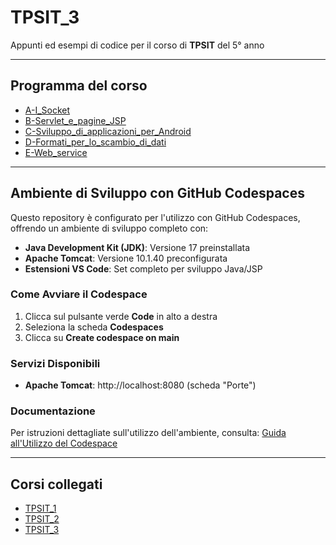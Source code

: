 # TPSIT_3
Appunti ed esempi di codice per il corso di **TPSIT** del 5° anno

---
## Programma del corso
- [A-I_Socket](A-I_Socket/README.md) 
- [B-Servlet_e_pagine_JSP](B-Servlet_e_pagine_JSP/README.md) 
- [C-Sviluppo_di_applicazioni_per_Android](C-Sviluppo_di_applicazioni_per_Android/README.md)  
- [D-Formati_per_lo_scambio_di_dati](D-Formati_per_lo_scambio_di_dati/README.md) 
- [E-Web_service](E-Web_service/README.md) 

---
## Ambiente di Sviluppo con GitHub Codespaces

Questo repository è configurato per l'utilizzo con GitHub Codespaces, offrendo un ambiente di sviluppo completo con:

- **Java Development Kit (JDK)**: Versione 17 preinstallata
- **Apache Tomcat**: Versione 10.1.40 preconfigurata
- **Estensioni VS Code**: Set completo per sviluppo Java/JSP

### Come Avviare il Codespace

1. Clicca sul pulsante verde **Code** in alto a destra
2. Seleziona la scheda **Codespaces**
3. Clicca su **Create codespace on main**

### Servizi Disponibili

- **Apache Tomcat**: http://localhost:8080 (scheda "Porte")

### Documentazione

Per istruzioni dettagliate sull'utilizzo dell'ambiente, consulta:
[Guida all'Utilizzo del Codespace](.devcontainer/README-CODESPACE.md)

---
## Corsi collegati
- [TPSIT_1](https://github.com/filippo-bilardo/TPSIT_1)
- [TPSIT_2](https://github.com/filippo-bilardo/TPSIT_2)
- [TPSIT_3](https://github.com/filippo-bilardo/TPSIT_3)
  